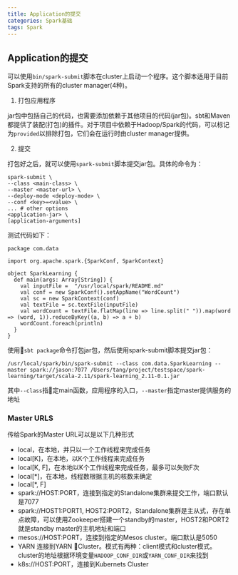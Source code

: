 ```yaml
---
title: Application的提交
categories: Spark基础
tags: Spark
---
```


## Application的提交

可以使用`bin/spark-submit`脚本在cluster上启动一个程序。这个脚本适用于目前Spark支持的所有的cluster manager(4种)。

1. 打包应用程序

  jar包中包括自己的代码，也需要添加依赖于其他项目的代码(jar包)。sbt和Maven都提供了装配(打包)的插件。对于项目中依赖于Hadoop/Spark的代码，可以标记为`provided`以排除打包，它们会在运行时由cluster manager提供。

2. 提交

  打包好之后，就可以使用`spark-submit`脚本提交jar包。具体的命令为：

  ```
  spark-submit \
  --class <main-class> \
  --master <master-url> \
  --deploy-mode <deploy-mode> \
  --conf <key>=<value> \
  ... # other options
  <application-jar> \
  [application-arguments]
  ```

  测试代码如下：

  ```
  package com.data

  import org.apache.spark.{SparkConf, SparkContext}

  object SparkLearning {
    def main(args: Array[String]) {
      val inputFile =  "/usr/local/spark/README.md"
      val conf = new SparkConf().setAppName("WordCount")
      val sc = new SparkContext(conf)
      val textFile = sc.textFile(inputFile)
      val wordCount = textFile.flatMap(line => line.split(" ")).map(word => (word, 1)).reduceByKey((a, b) => a + b)
      wordCount.foreach(println)
    }
  }
  ```

  使用`sbt package`命令打包jar包，然后使用spark-submit脚本提交jar包：
  ```
  /usr/local/spark/bin/spark-submit --class com.data.SparkLearning --master spark://jason:7077 /Users/tang/project/testspace/spark-learning/target/scala-2.11/spark-learning_2.11-0.1.jar
  ```

  其中`--class`指定main函数，应用程序的入口，`--master`指定master提供服务的地址

### Master URLS
传给Spark的Master URL可以是以下几种形式

- local，在本地，并只以一个工作线程来完成任务
- local\[K]，在本地，以K个工作线程来完成任务
- local\[K, F]，在本地以K个工作线程来完成任务，最多可以失败F次
- local\[*]，在本地，线程数根据主机的核数来确定
- local\[*, F]
- spark://HOST:PORT，连接到指定的Standalone集群来提交工作，端口默认是7077
- spark://HOST1:PORT1, HOST2:PORT2，Standalone集群是主从式，存在单点故障，可以使用Zookeeper搭建一个standby的master，HOST2和PORT2就是standby master的主机地址和端口
- mesos://HOST:PORT，连接到指定的Mesos cluster。端口默认是5050
- YARN 连接到YARN Cluster。模式有两种：client模式和cluster模式。cluster的地址根据环境变量`HADOOP_CONF_DIR`或`YARN_CONF_DIR`来找到
- k8s://HOST:PORT，连接到Kubernets Cluster
